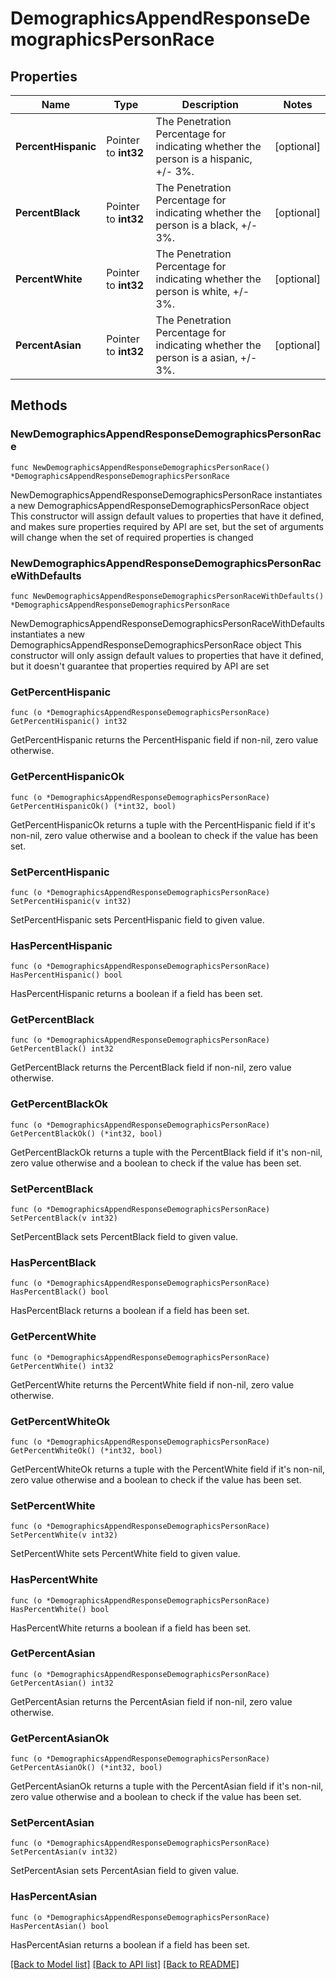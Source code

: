 # DemographicsAppendResponseDemographicsPersonRace

## Properties

Name | Type | Description | Notes
------------ | ------------- | ------------- | -------------
**PercentHispanic** | Pointer to **int32** | The Penetration Percentage for indicating whether the person is a hispanic, +/- 3%. | [optional] 
**PercentBlack** | Pointer to **int32** | The Penetration Percentage for indicating whether the person is a black, +/- 3%. | [optional] 
**PercentWhite** | Pointer to **int32** | The Penetration Percentage for indicating whether the person is white, +/- 3%. | [optional] 
**PercentAsian** | Pointer to **int32** | The Penetration Percentage for indicating whether the person is a asian, +/- 3%. | [optional] 

## Methods

### NewDemographicsAppendResponseDemographicsPersonRace

`func NewDemographicsAppendResponseDemographicsPersonRace() *DemographicsAppendResponseDemographicsPersonRace`

NewDemographicsAppendResponseDemographicsPersonRace instantiates a new DemographicsAppendResponseDemographicsPersonRace object
This constructor will assign default values to properties that have it defined,
and makes sure properties required by API are set, but the set of arguments
will change when the set of required properties is changed

### NewDemographicsAppendResponseDemographicsPersonRaceWithDefaults

`func NewDemographicsAppendResponseDemographicsPersonRaceWithDefaults() *DemographicsAppendResponseDemographicsPersonRace`

NewDemographicsAppendResponseDemographicsPersonRaceWithDefaults instantiates a new DemographicsAppendResponseDemographicsPersonRace object
This constructor will only assign default values to properties that have it defined,
but it doesn't guarantee that properties required by API are set

### GetPercentHispanic

`func (o *DemographicsAppendResponseDemographicsPersonRace) GetPercentHispanic() int32`

GetPercentHispanic returns the PercentHispanic field if non-nil, zero value otherwise.

### GetPercentHispanicOk

`func (o *DemographicsAppendResponseDemographicsPersonRace) GetPercentHispanicOk() (*int32, bool)`

GetPercentHispanicOk returns a tuple with the PercentHispanic field if it's non-nil, zero value otherwise
and a boolean to check if the value has been set.

### SetPercentHispanic

`func (o *DemographicsAppendResponseDemographicsPersonRace) SetPercentHispanic(v int32)`

SetPercentHispanic sets PercentHispanic field to given value.

### HasPercentHispanic

`func (o *DemographicsAppendResponseDemographicsPersonRace) HasPercentHispanic() bool`

HasPercentHispanic returns a boolean if a field has been set.

### GetPercentBlack

`func (o *DemographicsAppendResponseDemographicsPersonRace) GetPercentBlack() int32`

GetPercentBlack returns the PercentBlack field if non-nil, zero value otherwise.

### GetPercentBlackOk

`func (o *DemographicsAppendResponseDemographicsPersonRace) GetPercentBlackOk() (*int32, bool)`

GetPercentBlackOk returns a tuple with the PercentBlack field if it's non-nil, zero value otherwise
and a boolean to check if the value has been set.

### SetPercentBlack

`func (o *DemographicsAppendResponseDemographicsPersonRace) SetPercentBlack(v int32)`

SetPercentBlack sets PercentBlack field to given value.

### HasPercentBlack

`func (o *DemographicsAppendResponseDemographicsPersonRace) HasPercentBlack() bool`

HasPercentBlack returns a boolean if a field has been set.

### GetPercentWhite

`func (o *DemographicsAppendResponseDemographicsPersonRace) GetPercentWhite() int32`

GetPercentWhite returns the PercentWhite field if non-nil, zero value otherwise.

### GetPercentWhiteOk

`func (o *DemographicsAppendResponseDemographicsPersonRace) GetPercentWhiteOk() (*int32, bool)`

GetPercentWhiteOk returns a tuple with the PercentWhite field if it's non-nil, zero value otherwise
and a boolean to check if the value has been set.

### SetPercentWhite

`func (o *DemographicsAppendResponseDemographicsPersonRace) SetPercentWhite(v int32)`

SetPercentWhite sets PercentWhite field to given value.

### HasPercentWhite

`func (o *DemographicsAppendResponseDemographicsPersonRace) HasPercentWhite() bool`

HasPercentWhite returns a boolean if a field has been set.

### GetPercentAsian

`func (o *DemographicsAppendResponseDemographicsPersonRace) GetPercentAsian() int32`

GetPercentAsian returns the PercentAsian field if non-nil, zero value otherwise.

### GetPercentAsianOk

`func (o *DemographicsAppendResponseDemographicsPersonRace) GetPercentAsianOk() (*int32, bool)`

GetPercentAsianOk returns a tuple with the PercentAsian field if it's non-nil, zero value otherwise
and a boolean to check if the value has been set.

### SetPercentAsian

`func (o *DemographicsAppendResponseDemographicsPersonRace) SetPercentAsian(v int32)`

SetPercentAsian sets PercentAsian field to given value.

### HasPercentAsian

`func (o *DemographicsAppendResponseDemographicsPersonRace) HasPercentAsian() bool`

HasPercentAsian returns a boolean if a field has been set.


[[Back to Model list]](../README.md#documentation-for-models) [[Back to API list]](../README.md#documentation-for-api-endpoints) [[Back to README]](../README.md)


